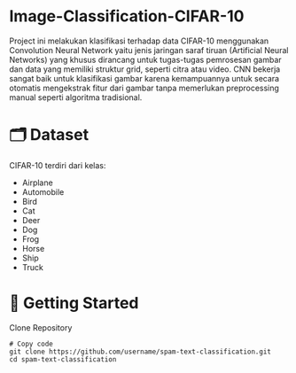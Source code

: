 # Image-Classification-CIFAR-10

Project ini melakukan klasifikasi terhadap data CIFAR-10 menggunakan Convolution Neural Network yaitu jenis jaringan saraf tiruan (Artificial Neural Networks) yang khusus dirancang untuk tugas-tugas pemrosesan gambar dan data yang memiliki struktur grid, seperti citra atau video. CNN bekerja sangat baik untuk klasifikasi gambar karena kemampuannya untuk secara otomatis mengekstrak fitur dari gambar tanpa memerlukan preprocessing manual seperti algoritma tradisional.

# **🗂️ Dataset**
CIFAR-10 terdiri dari kelas:
- Airplane
- Automobile
- Bird
- Cat
- Deer
- Dog
- Frog
- Horse
- Ship
- Truck

# **🚀 Getting Started**

Clone Repository

```
# Copy code
git clone https://github.com/username/spam-text-classification.git
cd spam-text-classification
```
